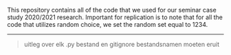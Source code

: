This repository contains all of the code that we used for our seminar case study 2020/2021 research.
Important for replication is to note that for all the code that utilizes random choice, we set the random set equal to 1234.


-------
> uitleg over elk .py bestand en gitignore
> bestandsnamen moeten eruit
>
